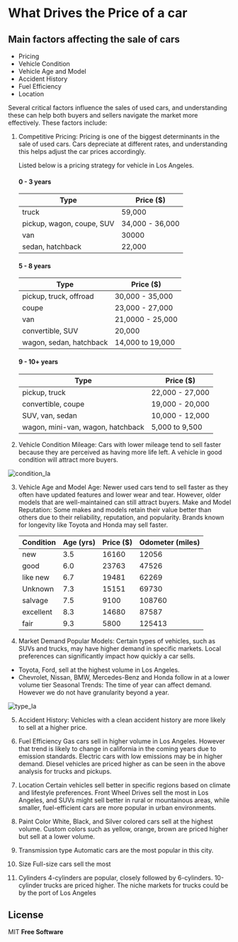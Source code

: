 # What Drives the Price of a car

## Main factors affecting the sale of cars

- Pricing
- Vehicle Condition
- Vehicle Age and Model
- Accident History
- Fuel Efficiency
- Location

Several critical factors influence the sales of used cars, and understanding these can help both buyers and sellers navigate the market more effectively. These factors include:


1. Competitive Pricing: Pricing is one of the biggest determinants in the sale of used cars. Cars depreciate at different rates, and understanding this helps adjust the car prices accordingly.

    Listed below is a pricing strategy for vehicle in Los Angeles. 
    #### 0 - 3 years
    
    | Type | Price ($)|
    | ------ | ------ |
    | truck	| 59,000 |
    | pickup, wagon, coupe, SUV	| 34,000 - 36,000 |
    | van	| 30000|
    | sedan, hatchback	| 22,000 |

    #### 5 - 8 years
    | Type | Price ($)|
    | ------ | ------ |
    |pickup, truck, offroad|	30,000 - 35,000|
    |coupe | 23,000 - 27,000|
    |van|	21,0000 - 25,000| 
    |convertible, SUV| 20,000|
    |wagon, sedan, hatchback| 14,000 to 19,000|

    #### 9 - 10+ years
    | Type | Price ($)|
    | ------ | ------ |
    |pickup, truck|	22,000 - 27,000|
    |convertible, coupe | 19,000 - 20,000|
    |SUV, van, sedan|	10,000 - 12,000| 
    |wagon, mini-van, wagon, hatchback| 5,000 to 9,500|

2. Vehicle Condition
Mileage: Cars with lower mileage tend to sell faster because they are perceived as having more life left. A vehicle in good condition will attract more buyers.

![condition_la](https://github.com/user-attachments/assets/1fb6e218-3c03-4e9e-872e-8eac5ca74eca)

3. Vehicle Age and Model
Age: Newer used cars tend to sell faster as they often have updated features and lower wear and tear. However, older models that are well-maintained can still attract buyers.
Make and Model Reputation: Some makes and models retain their value better than others due to their reliability, reputation, and popularity. Brands known for longevity like Toyota and Honda may sell faster.

    |Condition| Age (yrs) | Price ($)| Odometer (miles)
    | ------ | ------ |------ |------ |
    |new	|3.5	|16160	|12056|
    |good	|6.0	|23763	|47526|
    |like new	|6.7	|19481	|62269|
    |Unknown	|7.3	|15151	|69730|
    |salvage	|7.5	|9100	|108760|
    |excellent	|8.3	|14680	|87587|
    |fair	|9.3	|5800	|125413|

4. Market Demand
Popular Models: Certain types of vehicles, such as SUVs and trucks, may have higher demand in specific markets. Local preferences can significantly impact how quickly a car sells.
- Toyota, Ford, sell at the highest volume in Los Angeles. 
- Chevrolet, Nissan, BMW, Mercedes-Benz and Honda follow in at a lower volume tier
Seasonal Trends: The time of year can affect demand. However we do not have granularity beyond a year.

![type_la](https://github.com/user-attachments/assets/18a6350c-af06-48c1-b203-bb6b5da04182)

5. Accident History: Vehicles with a clean accident history are more likely to sell at a higher price.

6. Fuel Efficiency
Gas cars sell in higher volume in Los Angeles. However that trend is likely to change in california in the coming years due to emission standards. Electric cars with low emissions may be in higher demand. Diesel vehicles are priced higher as can be seen in the above analysis for trucks and pickups. 

7. Location
Certain vehicles sell better in specific regions based on climate and lifestyle preferences. Front Wheel Drives sell the most in Los Angeles,  and SUVs might sell better in rural or mountainous areas, while smaller, fuel-efficient cars are more popular in urban environments.

8. Paint Color
White, Black, and Silver colored cars sell at the highest volume. Custom colors such as yellow, orange, brown are priced higher but sell at a lower volume. 

9. Transmission type
Automatic cars are the most popular in this city.

10. Size
Full-size cars sell the most

11. Cylinders
4-cylinders are popular, closely followed by 6-cylinders. 10-cylinder trucks are priced higher. The niche markets for trucks could be by the port of Los Angeles


## License

MIT
**Free Software**


